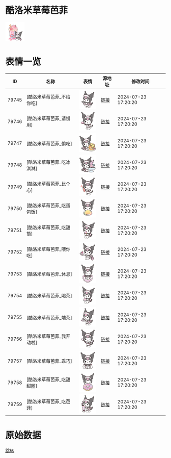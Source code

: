 # 酷洛米草莓芭菲

<img src="./cover.png" height="60" alt="cover" />

# 表情一览

|ID|名称|表情|源地址|修改时间|
|----|----|----|----|----|
|79745|[酷洛米草莓芭菲_不给你吃]|<img src="./pic/079745_%5B酷洛米草莓芭菲_不给你吃%5D.png" height="60" alt="不给你吃"/>|[链接](https://i0.hdslb.com/bfs/garb/1769a7a2799fcd4e7286fc2c6ff30af98595609d.png)|2024-07-23 17:20:20|
|79746|[酷洛米草莓芭菲_请慢用]|<img src="./pic/079746_%5B酷洛米草莓芭菲_请慢用%5D.png" height="60" alt="请慢用"/>|[链接](https://i0.hdslb.com/bfs/garb/08a45b08eddc3ca18856ed1457028b731b1bb806.png)|2024-07-23 17:20:20|
|79747|[酷洛米草莓芭菲_偷吃]|<img src="./pic/079747_%5B酷洛米草莓芭菲_偷吃%5D.png" height="60" alt="偷吃"/>|[链接](https://i0.hdslb.com/bfs/garb/c7c6c4ca580cf1903a5555e1923647edd8d512cb.png)|2024-07-23 17:20:20|
|79748|[酷洛米草莓芭菲_吃冰淇淋]|<img src="./pic/079748_%5B酷洛米草莓芭菲_吃冰淇淋%5D.png" height="60" alt="吃冰淇淋"/>|[链接](https://i0.hdslb.com/bfs/garb/1dcc713df3b95f15f21e0365e860fea038953af8.png)|2024-07-23 17:20:20|
|79749|[酷洛米草莓芭菲_比个心]|<img src="./pic/079749_%5B酷洛米草莓芭菲_比个心%5D.png" height="60" alt="比个心"/>|[链接](https://i0.hdslb.com/bfs/garb/c10df3578b033905f85dae3fbe144c571bee3251.png)|2024-07-23 17:20:20|
|79750|[酷洛米草莓芭菲_吃蛋包饭]|<img src="./pic/079750_%5B酷洛米草莓芭菲_吃蛋包饭%5D.png" height="60" alt="吃蛋包饭"/>|[链接](https://i0.hdslb.com/bfs/garb/9745247d1140fd965f7ae923d874bd6748d5a57c.png)|2024-07-23 17:20:20|
|79751|[酷洛米草莓芭菲_吃甜筒]|<img src="./pic/079751_%5B酷洛米草莓芭菲_吃甜筒%5D.png" height="60" alt="吃甜筒"/>|[链接](https://i0.hdslb.com/bfs/garb/f165b53b732a882b2a02e4edd6a13d36f563e3d5.png)|2024-07-23 17:20:20|
|79752|[酷洛米草莓芭菲_喂你吃]|<img src="./pic/079752_%5B酷洛米草莓芭菲_喂你吃%5D.png" height="60" alt="喂你吃"/>|[链接](https://i0.hdslb.com/bfs/garb/f24f1e8f1ea62ffd1852e9fbed35e61b68674803.png)|2024-07-23 17:20:20|
|79753|[酷洛米草莓芭菲_休息]|<img src="./pic/079753_%5B酷洛米草莓芭菲_休息%5D.png" height="60" alt="休息"/>|[链接](https://i0.hdslb.com/bfs/garb/aecdcf4607a5f91f71e0f38dede762af8331228c.png)|2024-07-23 17:20:20|
|79754|[酷洛米草莓芭菲_喝茶]|<img src="./pic/079754_%5B酷洛米草莓芭菲_喝茶%5D.png" height="60" alt="喝茶"/>|[链接](https://i0.hdslb.com/bfs/garb/15596c886845708a4e9eeb32d3fb19c8fa2e32cf.png)|2024-07-23 17:20:20|
|79755|[酷洛米草莓芭菲_端茶]|<img src="./pic/079755_%5B酷洛米草莓芭菲_端茶%5D.png" height="60" alt="端茶"/>|[链接](https://i0.hdslb.com/bfs/garb/77bb5afe0d4c3d3443d4bd5ade55a5610a7e21d1.png)|2024-07-23 17:20:20|
|79756|[酷洛米草莓芭菲_我开动啦]|<img src="./pic/079756_%5B酷洛米草莓芭菲_我开动啦%5D.png" height="60" alt="我开动啦"/>|[链接](https://i0.hdslb.com/bfs/garb/fe46a11fc79969daadac78b7495d4e62d0eb38ba.png)|2024-07-23 17:20:20|
|79757|[酷洛米草莓芭菲_乖巧]|<img src="./pic/079757_%5B酷洛米草莓芭菲_乖巧%5D.png" height="60" alt="乖巧"/>|[链接](https://i0.hdslb.com/bfs/garb/1b63ac5d69d165f3c9c3faa077e0e136f50c358d.png)|2024-07-23 17:20:20|
|79758|[酷洛米草莓芭菲_吃甜甜圈]|<img src="./pic/079758_%5B酷洛米草莓芭菲_吃甜甜圈%5D.png" height="60" alt="吃甜甜圈"/>|[链接](https://i0.hdslb.com/bfs/garb/2474780012a90d3a32c76ba87786ed4dc616a488.png)|2024-07-23 17:20:20|
|79759|[酷洛米草莓芭菲_吃芭菲]|<img src="./pic/079759_%5B酷洛米草莓芭菲_吃芭菲%5D.png" height="60" alt="吃芭菲"/>|[链接](https://i0.hdslb.com/bfs/garb/d014f688da5a10001f58e037d9e8a33cd844c469.png)|2024-07-23 17:20:20|

# 原始数据

[跳转](./raw.json)


